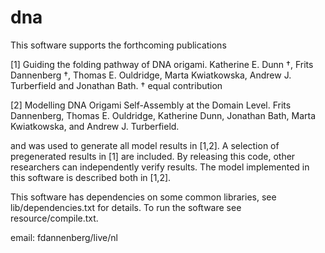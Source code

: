 # dna

This software supports the forthcoming publications

[1] Guiding the folding pathway of DNA origami. Katherine E. Dunn †, Frits Dannenberg †, Thomas E. Ouldridge, Marta Kwiatkowska, Andrew J. Turberfield and Jonathan Bath. † equal contribution

[2] Modelling DNA Origami Self-Assembly at the Domain Level. Frits Dannenberg, Thomas E. Ouldridge, Katherine Dunn, Jonathan Bath, Marta Kwiatkowska, and Andrew J. Turberfield.

and was used to generate all model results in [1,2]. A selection of pregenerated results in [1] are included. By releasing this code, other researchers can independently verify results. The model implemented in this software is described both in [1,2].

This software has dependencies on some common libraries, see lib/dependencies.txt for details. To run the software see resource/compile.txt.

email: fdannenberg/live/nl

